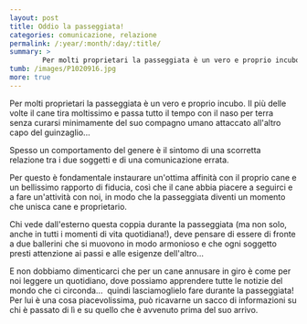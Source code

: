 ```yaml
---
layout: post
title: Oddio la passeggiata!
categories: comunicazione, relazione
permalink: /:year/:month/:day/:title/
summary: >
        Per molti proprietari la passeggiata è un vero e proprio incubo. Il più delle volte il cane tira moltissimo e passa tutto il tempo con il naso per terra senza curarsi minimamente del suo compagno umano attaccato all'altro capo del guinzaglio...
tumb: /images/P1020916.jpg
more: true
---
```

Per molti proprietari la passeggiata è un vero e proprio incubo. Il più delle volte il cane tira moltissimo e passa tutto il tempo con il naso per terra senza curarsi minimamente del suo compagno umano attaccato all'altro capo del guinzaglio...

Spesso un comportamento del genere è il sintomo di una scorretta relazione tra i due soggetti e di una comunicazione errata.

Per questo è fondamentale instaurare un'ottima affinità con il proprio cane e un bellissimo rapporto di fiducia, così che il cane abbia piacere a seguirci e a fare un'attività con noi, in modo che la passeggiata diventi un momento che unisca cane e proprietario.

Chi vede dall'esterno questa coppia durante la passeggiata (ma non solo, anche in tutti i momenti di vita quotidiana!), deve pensare di essere di fronte a due ballerini che si muovono in modo armonioso e che ogni soggetto presti attenzione ai passi e alle esigenze dell'altro...

E non dobbiamo dimenticarci che per un cane annusare in giro è come per noi leggere un quotidiano, dove possiamo apprendere tutte le notizie del mondo che ci circonda...  quindi lasciamoglielo fare durante la passeggiata! Per lui è una cosa piacevolissima, può ricavarne un sacco di informazioni su chi è passato di lì e su quello che è avvenuto prima del suo arrivo.